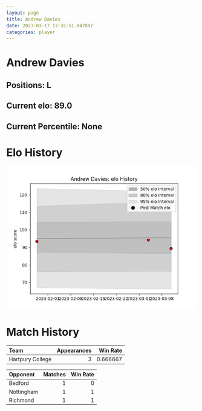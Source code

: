 ```yaml
---  
layout: page  
title: Andrew Davies  
date: 2023-03-17 17:32:51.047897  
categories: player  
---
```

# Andrew Davies

## Positions: L

## Current elo: 89.0

## Current Percentile: None

# Elo History


![elo history](history_AndrewDavies.png)
# Match History


| Team             |   Appearances |   Win Rate |
|:-----------------|--------------:|-----------:|
| Hartpury College |             3 |   0.666667 |

| Opponent   |   Matches |   Win Rate |
|:-----------|----------:|-----------:|
| Bedford    |         1 |          0 |
| Nottingham |         1 |          1 |
| Richmond   |         1 |          1 |